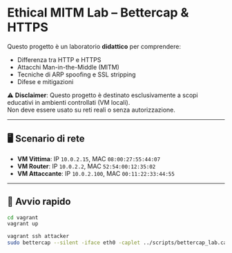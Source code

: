 # Ethical MITM Lab – Bettercap & HTTPS

Questo progetto è un laboratorio **didattico** per comprendere:
- Differenza tra HTTP e HTTPS
- Attacchi Man-in-the-Middle (MITM)
- Tecniche di ARP spoofing e SSL stripping
- Difese e mitigazioni

⚠️ **Disclaimer**: Questo progetto è destinato esclusivamente a scopi educativi in ambienti controllati (VM locali).  
Non deve essere usato su reti reali o senza autorizzazione.

---

## 🖥️ Scenario di rete
- **VM Vittima**: IP `10.0.2.15`, MAC `08:00:27:55:44:07`
- **VM Router**: IP `10.0.2.2`, MAC `52:54:00:12:35:02`
- **VM Attaccante**: IP `10.0.2.100`, MAC `00:11:22:33:44:55`

---

## 🚀 Avvio rapido
```bash
cd vagrant
vagrant up

vagrant ssh attacker
sudo bettercap --silent -iface eth0 -caplet ../scripts/bettercap_lab.cap

